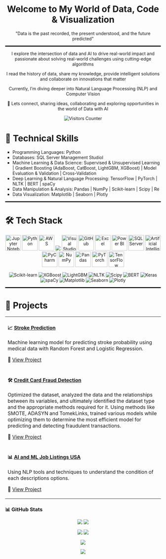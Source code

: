 <h1 align="center"> Welcome to My World of Data, Code & Visualization </h1>

<p align="center"> "Data is the past recorded, the present understood, and the future predicted" </p>

<hr style="height: 3px; background-color: black; border: none;">

<p align="center">  I explore the intersection of data and AI to drive real-world impact and passionate about solving real-world challenges using cutting-edge algorithms </p>

<p align="center">  I read the history of data, share my knowledge, provide intelligent solutions and collaborate on innovations that matter </p>

<p align="center">  Currently, I’m diving deeper into Natural Language Processing (NLP) and Computer Vision </p>

<p align="center"> 🔗 Lets connect, sharing ideas, collaborating and exploring opportunities in the world of Data with AI </p>

<p align="center">
  <img src="https://komarev.com/ghpvc/?username=AminTK&label=Visitors&color=blue&style=plastic&base=150" alt="Visitors Counter" />
</p>

<h1 align="left"> 🧠 Technical Skills </h1>
<p align="left">
<ul style="list-style-type: square;">
  <li> Programming Languages: Python </li>
  <li> Databases: SQL Server Management StudioI </li>
  <li> Machine Learning & Data Science: Supervised & Unsupervised Learning | Gradient Boosting (AdaBoost, CatBoost, LightGBM, XGBoost) | Model Evaluation & Validation | Cross-Validation </li>
  <li> Deep Learning & Natural Language Processing: TensorFlow | PyTorch | NLTK | BERT | spaCy </li>
  <li> Data Manipulation & Analysis: Pandas | NumPy | Scikit-learn | Scipy | Re </li>
  <li> Data Visualization: Matplotlib | Seaborn | Plotly </li>
</ul>

<hr style="height: 3px; background-color: black; border: none;">

<h1 align="left"> 🛠️ Tech Stack </h1>
<p align="center">
  <img src="https://upload.wikimedia.org/wikipedia/commons/3/38/Jupyter_logo.svg" alt="Jupyter Notebook" width="50" height="50"/>
  <img src="https://img.icons8.com/color/96/000000/python.png" alt="Python" width="50" height="50"/>
  <img src="https://img.icons8.com/color/96/amazon-web-services.png" alt="AWS" width="50" height="50"/>
  <img src="https://img.icons8.com/?size=50&id=F4uMFPZgS0gt&format=png&color=000000"/>
  <img src="https://img.icons8.com/color/96/visual-studio-code-2019.png" alt="Visual Studio Code" width="50" height="50"/>
  <img src="https://img.icons8.com/color/96/000000/github.png" alt="GitHub" width="50" height="50"/>
  <img src="https://img.icons8.com/color/96/microsoft-excel-2019.png" alt="Excel" width="50" height="50"/>
  <img src="https://img.icons8.com/color/96/power-bi.png" alt="Power BI" width="50" height="50"/>
  <img src="https://img.icons8.com/color/96/microsoft-sql-server.png" alt="SQL Server" width="50" height="50"/>
  <img src="https://img.icons8.com/color/96/artificial-intelligence.png" alt="Artificial Intelligence" width="50" height="50"/>
  <img src="https://img.icons8.com/color/96/pycharm.png" alt="PyCharm" width="50" height="50"/>
  <img src="https://img.icons8.com/color/96/numpy.png" alt="NumPy" width="50" height="50"/>
  <img src="https://img.icons8.com/color/96/pandas.png" alt="Pandas" width="50" height="50"/>
  <img src="https://upload.wikimedia.org/wikipedia/commons/1/10/PyTorch_logo_icon.svg" alt="PyTorch" width="50" height="50"/>
  <img src="https://img.icons8.com/color/96/tensorflow.png" alt="TensorFlow" width="50" height="50"/>
</p>
<p align="center">
  <img src="https://img.shields.io/badge/Scikit--learn-4B8BBE?style=plastic&logo=scikit-learn&logoColor=white" alt="Scikit-learn"/>
  <img src="https://img.shields.io/badge/XGBoost-blueviolet?style=plastic&logo=xgboost&logoColor=white" alt="XGBoost"/>
  <img src="https://img.shields.io/badge/LightGBM-brightgreen?style=plastic&logo=lightgbm&logoColor=white" alt="LightGBM"/>
  <img src="https://img.shields.io/badge/NLTK-red?style=plastic&logo=nltk&logoColor=white" alt="NLTK"/>
  <img src="https://img.shields.io/badge/Scipy-lightgrey?style=plastic&logo=scipy&logoColor=white" alt="Scipy"/>
  <img src="https://img.shields.io/badge/BERT-ff69b4?style=plastic&logo=bert&logoColor=white" alt="BERT"/>
  <img src="https://img.shields.io/badge/Keras-green?style=plastic&logo=keras&logoColor=white" alt="Keras"/>
  <img src="https://img.shields.io/badge/spaCy-yellow?style=plastic&logo=spacy&logoColor=white" alt="spaCy"/>
  <img src="https://img.shields.io/badge/Matplotlib-11557C?style=plastic&logo=matplotlib&logoColor=white" alt="Matplotlib"/>
  <img src="https://img.shields.io/badge/Seaborn-F7931E?style=plastic&logo=seaborn&logoColor=white" alt="Seaborn"/>
  <img src="https://img.shields.io/badge/Plotly-3F4F75?style=plastic&logo=plotly&logoColor=white" alt="Plotly"/>
</p>

<hr style="height: 3px; background-color: black; border: none;">

<h1 align="left"> 🚀 Projects </h1>
<p align="left">
<table>
  <tr>
    <td>
      <h4> 📈 <a href="https://github.com/AminTK/stroke-prediction"> Stroke Prediction </a></h4>
      <p> Machine learning model for predicting stroke probability using medical data with Random Forest and Logistic Regression. </p>
      <p> 🔗 <a href="https://github.com/AminTK/stroke-prediction"> View Project </a></p>
    </td>
  </tr>
  <tr>
    <td>
      <h4> 🛠️ <a href="https://github.com/username/emergency-dashboard" target="_blank" > Credit Card Fraud Detection </a></h4>
      <p> Optimized the dataset, analyzed the data and the relationships between its variables, and ultimately identified the dataset type and the appropriate methods required for it. Using methods like SMOTE, ADASYN and TomekLinks, trained various models while optimizing them to determine the most efficient model for predicting and detecting fraudulent transactions. </p>
      <p> 🔗 <a href="https://github.com/AminTK/Credit-Card-Fraud-Detection.git"> View Project </a></p>
    </td>
  </tr>
  <tr>
    <td>
      <h4> 📊 <a href="https://github.com/username/fraud-detection" target="_blank" > AI and ML Job Listings USA </a></h4>
      <p> Using NLP tools and techniques to understand the condition of each descriptions options. </p>
      <p> 🔗 <a href="https://www.kaggle.com/code/amintavanaie/analyzing-ai-ml-jobs-in-usa-with-nlp"> View Project </a></p>
    </td>
  </tr>
</table>

### 📊 GitHub Stats

<p align="center">
  <img src="https://github-readme-stats.vercel.app/api?username=AminTK&show_icons=true&theme=default" />
  <img src="https://github-readme-stats.vercel.app/api/top-langs/?username=AminTK&layout=compact" />
</p>

<p align="center">
  <img src="https://github-readme-stats.vercel.app/api?username=AminTK&show_icons=true&theme=default" />
  <img src="https://github-readme-stats.vercel.app/api/top-langs/?username=AminTK&layout=compact" />
</p>

<p align="center">
  <img src="https://github-readme-activity-graph.cyclic.app/graph?username=AminTK&theme=default" />
</p>

<p align="center">
  <img src="https://github-profile-trophy.vercel.app/?username=AminTK&theme=flat" />
</p>

